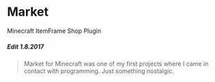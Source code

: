 Market
======

Minecraft ItemFrame Shop Plugin

##### Edit 1.8.2017
> Market for Minecraft was one of my first projects where I came in contact with programming. 
Just something nostalgic.
